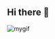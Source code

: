 ## Hi there 👋

![mygif](https://github.com/user-attachments/assets/b2434101-ccb2-46ea-ad52-e278d51a7d05)


<!--
**usman-shahbaz/usman-shahbaz** is a ✨ _special_ ✨ repository because its `README.md` (this file) appears on your GitHub profile.

Here are some ideas to get you started:

- 🔭 I’m currently working on ...
- 🌱 I’m currently learning ...
- 👯 I’m looking to collaborate on ...
- 🤔 I’m looking for help with ...
- 💬 Ask me about ...
- 📫 How to reach me: ...
- 😄 Pronouns: ...
- ⚡ Fun fact: ...
-->

